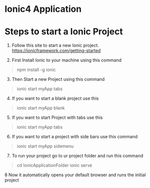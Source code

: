 # Ionic4 Application

Steps to start a Ionic Project 
======================================
 1. Follow this site to start a new Ionic project.
 https://ionicframework.com/getting-started
 
 2. First Install Ionic to your machine using this command
 

>npm install -g ionic

3. Then Start a new Project using this command 


>ionic start myApp tabs

4. If you want to start a blank project use this
>ionic start myApp blank

5. If you want to start Project with tabs use this 
>ionic start myApp tabs

6. If you want to start a project with side bars use this command 
>ionic start myApp sidemenu

7. To run your project go to ur project folder and run this command 
>cd IonicApplicationFolder
>ionic serve 

8 Now it automatically opens your default browser and runs the initial project 

